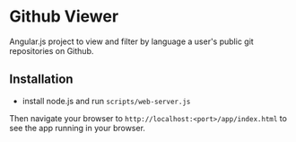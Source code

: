 # Github Viewer

Angular.js project to view and filter by language a user's public git repositories on Github.


## Installation

* install node.js and run `scripts/web-server.js`

Then navigate your browser to `http://localhost:<port>/app/index.html` to see the app running in
your browser.
